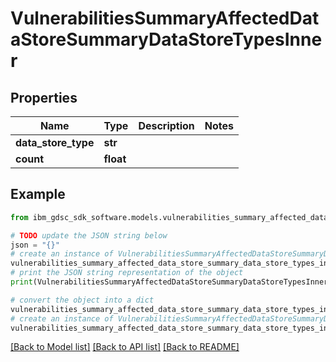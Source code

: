 # VulnerabilitiesSummaryAffectedDataStoreSummaryDataStoreTypesInner


## Properties

Name | Type | Description | Notes
------------ | ------------- | ------------- | -------------
**data_store_type** | **str** |  | 
**count** | **float** |  | 

## Example

```python
from ibm_gdsc_sdk_software.models.vulnerabilities_summary_affected_data_store_summary_data_store_types_inner import VulnerabilitiesSummaryAffectedDataStoreSummaryDataStoreTypesInner

# TODO update the JSON string below
json = "{}"
# create an instance of VulnerabilitiesSummaryAffectedDataStoreSummaryDataStoreTypesInner from a JSON string
vulnerabilities_summary_affected_data_store_summary_data_store_types_inner_instance = VulnerabilitiesSummaryAffectedDataStoreSummaryDataStoreTypesInner.from_json(json)
# print the JSON string representation of the object
print(VulnerabilitiesSummaryAffectedDataStoreSummaryDataStoreTypesInner.to_json())

# convert the object into a dict
vulnerabilities_summary_affected_data_store_summary_data_store_types_inner_dict = vulnerabilities_summary_affected_data_store_summary_data_store_types_inner_instance.to_dict()
# create an instance of VulnerabilitiesSummaryAffectedDataStoreSummaryDataStoreTypesInner from a dict
vulnerabilities_summary_affected_data_store_summary_data_store_types_inner_from_dict = VulnerabilitiesSummaryAffectedDataStoreSummaryDataStoreTypesInner.from_dict(vulnerabilities_summary_affected_data_store_summary_data_store_types_inner_dict)
```
[[Back to Model list]](../README.md#documentation-for-models) [[Back to API list]](../README.md#documentation-for-api-endpoints) [[Back to README]](../README.md)


